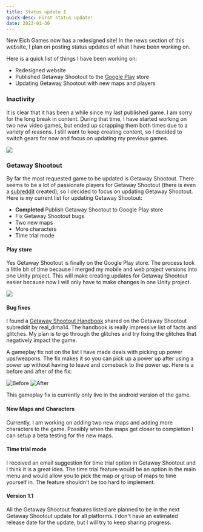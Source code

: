 ```yaml
---
title: Status update 1
quick-desc: First status update!
date: 2023-01-30
---
```

New Eich Games now has a redesigned site! In the news section of this website, I plan on posting status updates of what I have been working on.

Here is a quick list of things I have been working on:
* Redesigned website
* Published Getaway Shootout to the [Google Play](https://play.google.com/store/apps/details?id=com.NewEichGames.GetawayShootout) store
* Updating Getaway Shootout with new maps and players

### Inactivity

It is clear that it has been a while since my last published game. I am sorry for the long break in content. During that time, I have started working on two new video games, but ended up scrapping them both times due to a variety of reasons. I still want to keep creating content, so I decided to switch gears for now and focus on updating my previous games.

![](https://www.neweichgames.com/images/games/gs/brand/icon-sm.png)
### Getaway Shootout

By far the most requested game to be updated is Getaway Shootout. There seems to be a lot of passionate players for Getaway Shootout (there is even a [subreddit](https://www.reddit.com/r/GetawayShootout/) created), so I decided to focus on updating Getaway Shootout. Here is my current list for updating Getaway Shootout:

* **Completed** Publish Getaway Shootout to Google Play store
* Fix Getaway Shootout bugs
* Two new maps
* More characters
* Time trial mode

#### Play store

Yes Getaway Shootout is finally on the Google Play store. The process took a little bit of time because I merged my mobile and web project versions into one Unity project. This will make creating updates for Getaway Shootout easier because now I will only have to make changes in one Unity project.

[![](https://www.neweichgames.com/images/platforms/playstore.png)](https://play.google.com/store/apps/details?id=com.NewEichGames.GetawayShootout)

#### Bug fixes
I found a [Getaway Shootout Handbook](https://www.reddit.com/r/GetawayShootout/comments/v4hgaa/i_have_been_working_on_a_getaway_shootout_handbook/) shared on the Getaway Shootout subreddit by real_dima14. The handbook is really impressive list of facts and glitches. My plan is to go through the glitches and try fixing the glitches that negatively impact the game. 

A gameplay fix not on the list I have made deals with picking up power ups/weapons. The fix makes it so you can pick up a power up after using a power up without having to leave and comeback to the power up. Here is a before and after of the fix:

![Before](../pics/d9020baabe6060fa.gif) ![After](../pics/d5bf680c19bc3747.gif)

This gameplay fix is currently only live in the android version of the game.

#### New Maps and Characters

Currently, I am working on adding two new maps and adding more characters to the game. Possibly when the maps get closer to completion I can setup a beta testing for the new maps.

#### Time trial mode

I received an email suggestion for time trial option in Getaway Shootout and I think it is a great idea. The time trial feature would be an option in the main menu and would allow you to pick the map or group of maps to time yourself in. The feature shouldn't be too hard to implement.

#### Version 1.1

All the Getaway Shootout features listed are planned to be in the next Getaway Shootout update for all platforms. I don't have an estimated release date for the update, but I will try to keep sharing progress.